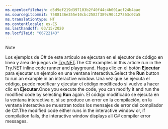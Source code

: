```yaml
---
ms.openlocfilehash: d5d9ef219d397103b2f40f44c4b001acf24b4aae
ms.sourcegitcommit: 7588136e355e10cbc2582f389c90c127363c02a5
ms.translationtype: HT
ms.contentlocale: es-ES
ms.lasthandoff: 03/15/2020
ms.locfileid: "66722143"
---
```


> [!NOTE]
> <span data-ttu-id="c13f5-101">Los ejemplos de C# de este artículo se ejecutan en el ejecutor de código en línea y área de juegos de [Try.NET](https://dotnet.microsoft.com/platform/try-dotnet).</span><span class="sxs-lookup"><span data-stu-id="c13f5-101">The C# examples in this article run in the [Try.NET](https://dotnet.microsoft.com/platform/try-dotnet) inline code runner and playground.</span></span> <span data-ttu-id="c13f5-102">Haga clic en el botón **Ejecutar** para ejecutar un ejemplo en una ventana interactiva.</span><span class="sxs-lookup"><span data-stu-id="c13f5-102">Select the **Run** button to run an example in an interactive window.</span></span> <span data-ttu-id="c13f5-103">Una vez que se ejecuta el código, puede modificar y ejecutar el código modificado si vuelve a hacer clic en **Ejecutar**.</span><span class="sxs-lookup"><span data-stu-id="c13f5-103">Once you execute the code, you can modify it and run the modified code by selecting **Run** again.</span></span> <span data-ttu-id="c13f5-104">El código modificado se ejecuta en la ventana interactiva o, si se produce un error en la compilación, en la ventana interactiva se muestran todos los mensajes de error del compilador de C#.</span><span class="sxs-lookup"><span data-stu-id="c13f5-104">The modified code either runs in the interactive window or, if compilation fails, the interactive window displays all C# compiler error messages.</span></span>  
